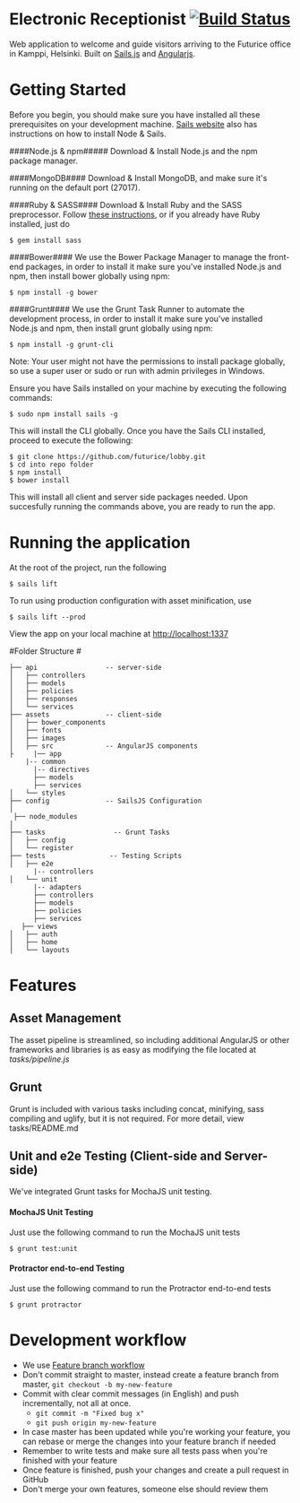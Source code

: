 # Electronic Receptionist [![Build Status](https://travis-ci.org/futurice/lobby.svg?branch=master)](https://travis-ci.org/futurice/lobby)

Web application to welcome and guide visitors arriving to the Futurice office in Kamppi, Helsinki. Built on [Sails.js](http://sailsjs.org) and [Angularjs](http://www.angularjs.org).

# Getting Started #

Before you begin, you should make sure you have installed all these prerequisites on your development machine.
[Sails website](http://sailsjs.org/#/getStarted) also has instructions on how to install Node & Sails.

####Node.js & npm#####
Download & Install Node.js and the npm package manager.

####MongoDB####
Download & Install MongoDB, and make sure it's running on the default port (27017).

####Ruby & SASS####
Download & Install Ruby and the SASS preprocessor. Follow [these instructions](http://sass-lang.com/install), or if you already have Ruby installed, just do

    $ gem install sass

####Bower####
We use the Bower Package Manager to manage the front-end packages, in order to install it make sure you've installed Node.js and npm, then install bower globally using npm:

    $ npm install -g bower

####Grunt####
We use the Grunt Task Runner to automate the development process, in order to install it make sure you've installed Node.js and npm, then install grunt globally using npm:

    $ npm install -g grunt-cli
Note: Your user might not have the permissions to install package globally, so use a super user or sudo or run with admin privileges in Windows.


Ensure you have Sails installed on your machine by executing the following commands:

    $ sudo npm install sails -g


This will install the CLI globally.  Once you have the Sails CLI installed, proceed to execute the following:


    $ git clone https://github.com/futurice/lobby.git
    $ cd into repo folder
    $ npm install
    $ bower install

This will install all client and server side packages needed.  Upon succesfully running the commands above, you are ready to run the app.

# Running the application #

At the root of the project, run the following

    $ sails lift

To run using production configuration with asset minification, use

    $ sails lift --prod

View the app on your local machine at [http://localhost:1337](http://localhost:1337)


#Folder Structure #

```
├── api                 -- server-side
│   ├── controllers
│   ├── models
│   ├── policies
│   ├── responses
│   └── services
├── assets              -- client-side
│   ├── bower_components
│   ├── fonts
│   ├── images
│   ├── src             -- AngularJS components
├     |── app
    |-- common
      |-- directives
      ├── models
      ├── services
│   └── styles
├── config              -- SailsJS Configuration
│  
 ├── node_modules
│  
├── tasks                 -- Grunt Tasks
│   ├── config
│   └── register
├── tests                -- Testing Scripts
│   ├── e2e
      |-- controllers
│   └── unit
      |-- adapters
      ├── controllers
      ├── models
      ├── policies
      ├── services
   ├── views
│   ├── auth
│   ├── home
│   └── layouts

```

# Features #

## Asset Management ##
The asset pipeline is streamlined, so including additional AngularJS or other frameworks and libraries is as easy as modifying the file located at *tasks/pipeline.js*

## Grunt ##
Grunt is included with various tasks including concat, minifying, sass compiling and uglify, but it is not required.  For more detail, view tasks/README.md

## Unit and e2e Testing (Client-side and Server-side) ##
We've integrated Grunt tasks for MochaJS unit testing.

#### MochaJS Unit Testing ####
Just use the following command to run the MochaJS unit tests

    $ grunt test:unit

#### Protractor end-to-end Testing ####
Just use the following command to run the Protractor end-to-end tests

    $ grunt protractor

# Development workflow

* We use [Feature branch workflow](https://www.atlassian.com/git/tutorials/comparing-workflows/feature-branch-workflow)
* Don't commit straight to master, instead create a feature branch from master, `git checkout -b my-new-feature`
* Commit with clear commit messages (in English) and push incrementally, not all at once.
  * `git commit -m "Fixed bug x"`
  * `git push origin my-new-feature`
* In case master has been updated while you're working your feature, you can rebase or merge the changes into your feature branch if needed
* Remember to write tests and make sure all tests pass when you're finished with your feature
* Once feature is finished, push your changes and create a pull request in GitHub
* Don't merge your own features, someone else should review them

